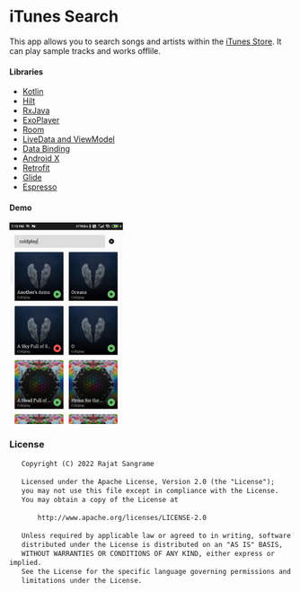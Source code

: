# iTunes Search
This app allows you to search songs and artists within the [iTunes Store](https://www.apple.com/in/itunes/). It can play sample tracks and works offlile.

#### Libraries
- [Kotlin](https://kotlinlang.org/)
- [Hilt](https://developer.android.com/training/dependency-injection/dagger-android)
- [RxJava](https://github.com/ReactiveX/RxAndroid)
- [ExoPlayer](https://github.com/google/ExoPlayer)
- [Room](https://developer.android.com/topic/libraries/architecture/room)
- [LiveData and ViewModel](https://developer.android.com/topic/libraries/architecture)
- [Data Binding](https://developer.android.com/topic/libraries/data-binding)
- [Android X](https://developer.android.com/jetpack/androidx)
- [Retrofit](http://square.github.io/retrofit)
- [Glide](https://github.com/bumptech/glide)
- [Espresso](https://developer.android.com/training/testing/espresso)

#### Demo
<img src="demo.jpg" width="40%">

### License

```
   Copyright (C) 2022 Rajat Sangrame

   Licensed under the Apache License, Version 2.0 (the "License");
   you may not use this file except in compliance with the License.
   You may obtain a copy of the License at

       http://www.apache.org/licenses/LICENSE-2.0

   Unless required by applicable law or agreed to in writing, software
   distributed under the License is distributed on an "AS IS" BASIS,
   WITHOUT WARRANTIES OR CONDITIONS OF ANY KIND, either express or implied.
   See the License for the specific language governing permissions and
   limitations under the License.
```